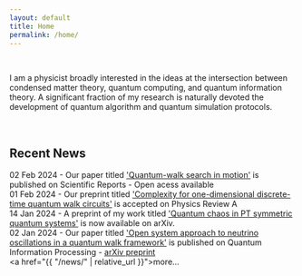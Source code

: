 ```yaml
---
layout: default
title: Home
permalink: /home/
---
```



&nbsp;



   I am a physicist broadly interested in the ideas at the intersection between condensed matter theory, quantum computing, and quantum information theory. A significant fraction of my research is naturally devoted the development of quantum algorithm and quantum simulation protocols.


&nbsp;

<h2>Recent News</h2>

02 Feb 2024 - Our paper titled <a href="https://www.nature.com/articles/s41598-024-51709-0">'Quantum-walk search in motion'</a> is published on Scientific Reports - Open acess available <br>
01 Feb 2024 - Our preprint titled <a href="https://journals.aps.org/pra/accepted/de07eN92Td51ef2356b001676fec4525b97e79e50">'Complexity for one-dimensional discrete-time quantum walk circuits'</a> is accepted on Physics Review A <br>
14 Jan 2024 - A preprint of my work titled <a href="https://arxiv.org/abs/2401.07215">'Quantum chaos in PT symmetric quantum systems'</a> is now available on arXiv.<br>
02 Jan 2024 - Our paper titled <a href="https://doi.org/10.1007/s11128-023-04222-8">'Open system approach to neutrino oscillations in a quantum walk framework'</a> is published on Quantum Information Processing - <a href="https://doi.org/10.48550/arXiv.2305.13923">arXiv preprint</a><br>
<a href="{{ "/news/" | relative_url }}">more... </a>



